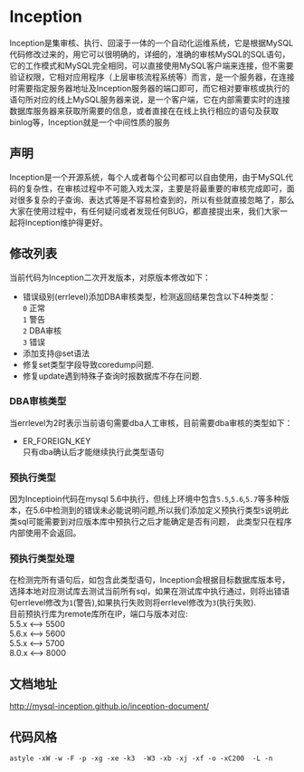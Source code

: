 # Inception  
Inception是集审核、执行、回滚于一体的一个自动化运维系统，它是根据MySQL代码修改过来的，用它可以很明确的，详细的，准确的审核MySQL的SQL语句，它的工作模式和MySQL完全相同，可以直接使用MySQL客户端来连接，但不需要验证权限，它相对应用程序（上层审核流程系统等）而言，是一个服务器，在连接时需要指定服务器地址及Inception服务器的端口即可，而它相对要审核或执行的语句所对应的线上MySQL服务器来说，是一个客户端，它在内部需要实时的连接数据库服务器来获取所需要的信息，或者直接在在线上执行相应的语句及获取binlog等，Inception就是一个中间性质的服务  

## 声明  
Inception是一个开源系统，每个人或者每个公司都可以自由使用，由于MySQL代码的复杂性，在审核过程中不可能入戏太深，主要是将最重要的审核完成即可，面对很多复杂的子查询、表达式等是不容易检查到的，所以有些就直接忽略了，那么大家在使用过程中，有任何疑问或者发现任何BUG，都直接提出来，我们大家一起将Inception维护得更好。


## 修改列表
当前代码为Inception二次开发版本，对原版本修改如下：  
- 错误级别(errlevel)添加DBA审核类型，检测返回结果包含以下4种类型：    
    `0` 正常  
    `1` 警告  
    `2` DBA审核   
    `3` 错误  
- 添加支持@set语法  
- 修复set类型字段导致coredump问题.  
- 修复update遇到特殊子查询时报数据库不存在问题.  

### DBA审核类型  
当errlevel为2时表示当前语句需要dba人工审核，目前需要dba审核的类型如下：  
- ER_FOREIGN_KEY    
只有dba确认后才能继续执行此类型语句

### 预执行类型  
因为Inceptioin代码在mysql 5.6中执行，但线上环境中包含`5.5`,`5.6`,`5.7`等多种版本，在5.6中检测到的错误未必能说明问题,所以我们添加定义预执行类型`5`说明此类sql可能需要到对应版本库中预执行之后才能确定是否有问题， 此类型只在程序内部使用不会返回。   
### 预执行类型处理    
在检测完所有语句后，如包含此类型语句，Inception会根据目标数据库版本号，选择本地对应测试库去测试当前所有sql，如果在测试库中执行通过，则将出错语句errlevel修改为`1`(警告),如果执行失败则将errlevel修改为`3`(执行失败).  
目前预执行库为remote库所在IP，端口与版本对应:  
 5.5.x <--> 5500  
 5.6.x <--> 5600  
 5.5.x <--> 5700  
 8.0.x <--> 8000  



## 文档地址  
http://mysql-inception.github.io/inception-document/





## 代码风格  
` astyle -xW -w -F -p -xg -xe -k3  -W3 -xb -xj -xf -o -xC200  -L -n `  



